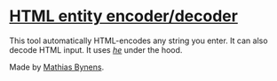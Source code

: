 # [HTML entity encoder/decoder](https://mothereff.in/html-entities)

This tool automatically HTML-encodes any string you enter. It can also decode HTML input. It uses [_he_](https://mths.be/he) under the hood.

Made by [Mathias Bynens](https://www.gitforge.in/).
